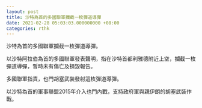 ```yaml
---
layout: post
title: 沙特為首的多國聯軍攔截一枚彈道導彈
date: 2021-02-28 05:03:03.000000000 +08:00
categories: rthk
---
```


沙特為首的多國聯軍攔截一枚彈道導彈。

以沙特阿拉伯為首的多國聯軍發表聲明，指在沙特首都利雅德附近上空，攔截一枚彈道導彈，暫時未有傷亡及損毀報告。

多國聯軍指責，也門胡塞武裝發射這枚彈道導彈。

以沙特為首的軍事聯盟2015年介入也門內戰，支持政府軍與親伊朗的胡塞武裝作戰。
